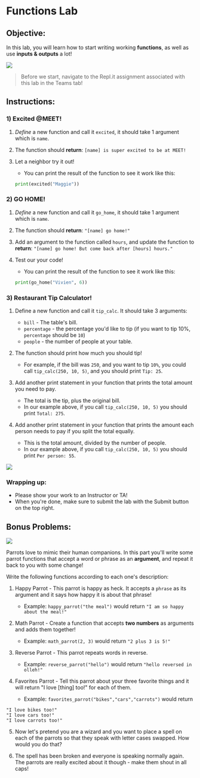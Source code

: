# Functions Lab

## Objective: 
In this lab, you will learn how to start writing working **functions**, as well as use **inputs & outputs** a lot!


[![](https://thumbs.gfycat.com/SevereUnnaturalAlbino-size_restricted.gif)]()

> Before we start, navigate to the Repl.it assignment associated with this lab in the Teams tab!


## Instructions:

### 1) Excited @MEET!
1. *Define* a new function and call it `excited`, it should take 1 argument which is `name`.

2. The function should **return**: `[name] is super excited to be at MEET!`

3. Let a neighbor try it out!
    - You can print the result of the function to see it work like this:
    ```python
    print(excited("Maggie"))
    ```
    
### 2) GO HOME!

1. *Define* a new function and call it `go_home`, it should take 1 argument which is `name`.

2. The function should **return**: `"[name] go home!"`
    
3. Add an argument to the function called `hours`, and update the function to **return**: `"[name] go home! But come back after [hours] hours."`

3. Test our your code!
    - You can print the result of the function to see it work like this:
    ```python
    print(go_home("Vivien", 6))
    ```


### 3) Restaurant Tip Calculator!

1. Define a new function and call it `tip_calc`. It should take 3 arguments:
    - `bill` - The table's bill.
    - `percentage` - the percentage you'd like to tip (if you want to tip 10%, `percentage` should be `10`)
    - `people` - the number of people at your table.

2. The function should print how much you should tip!
    - For example, if the bill was `250`, and you want to tip `10%`, you could call `tip_calc(250, 10, 5)`, and you should print `Tip: 25`.
    
3. Add another print statement in your function that prints the total amount you need to pay.
    - The total is the tip, plus the original bill.
    - In our example above, if you call `tip_calc(250, 10, 5)` you should print `Total: 275`.

5. Add another print statement in your function that prints the amount each person needs to pay if you split the total equally.
    - This is the total amount, divided by the number of people.
    - In our example above, if you call `tip_calc(250, 10, 5)` you should print `Per person: 55`.
    

[![](https://thumbs.gfycat.com/ImpeccableInnocentHoiho-size_restricted.gif)]()

### Wrapping up:
- Please show your work to an Instructor or TA!
- When you're done, make sure to submit the lab with the Submit button on the top right.

<!-- 
## Wrapping up:

Run the test.
- If it passes:
    - You can go on to try the bonus problems at the bottom of the lab. Be sure you don't change any of the code you already wrote!
    - When you're done, make sure to submit the lab with the `Submit` button on the top right.
- If it fails:
    - Review the lab to see if you missed any steps. You need to follow the steps _exactly_ to pass.
    - If you have questions, ask a classmate, or call over an Instructor or TA
-->

## Bonus Problems:
[![](https://camo.githubusercontent.com/2f9feb41e6febba197c32171bba0924fe0b0123a/687474703a2f2f312e62702e626c6f6773706f742e636f6d2f2d4844492d58694c697264382f546f614a736568535930492f414141414141414142736f2f5848584f555f71444b336b2f73313630302f506172726f742b46756e6e792b50696374757265735f312e6a7067)]()

Parrots love to mimic their human companions. In this part you'll write some parrot functions that accept a word or phrase as an **argument**, and repeat it back to you with some change!

Write the following functions according to each one's description:

1. Happy Parrot - This parrot is happy as heck. It accepts a `phrase` as its argument and it says how happy it is about that phrase!  
    - Example: `happy_parrot("the meal")` would return `"I am so happy about the meal!"`

2. Math Parrot - Create a function that accepts **two numbers** as arguments and adds them together!
    - Example: `math_parrot(2, 3)` would return `"2 plus 3 is 5!"`

3. Reverse Parrot - This parrot repeats words in reverse.
    - Example: `reverse_parrot("hello")` would return `"hello reversed in olleh!"`

4. Favorites Parrot - Tell this parrot about your three favorite things and it will return "I love [thing] too!" for each of them.
    - Example: `favorites_parrot("bikes","cars","carrots")` would return 
    
```
"I love bikes too!"
"I love cars too!"
"I love carrots too!"
```

5. Now let's pretend you are a wizard and you want to place a spell on each of the parrots so that they speak with letter cases swapped. How would you do that? 

6. The spell has been broken and everyone is speaking normally again. The parrots are really excited about it though - make them shout in all caps!


